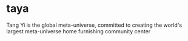 # taya
Tang Yi is the global meta-universe, committed to creating the world's largest meta-universe home furnishing community center
